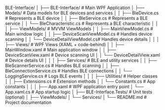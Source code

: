﻿BLE-Interface/
│
├── BLE-Interface/                  # Main WPF Application
│   ├── Models/                     # Data models for BLE devices and services
│   │   ├── BleDevice.cs            # Represents a BLE device
│   │   ├── BleService.cs           # Represents a BLE service
│   │   └── BleCharacteristic.cs    # Represents a BLE characteristic
│   │
│   ├── ViewModels/                 # MVVM ViewModels
│   │   ├── MainViewModel.cs        # Main window logic
│   │   ├── DeviceScanViewModel.cs  # Handles device scanning
│   │   └── DeviceDetailViewModel.cs# Handles device details
│   │
│   ├── Views/                      # WPF Views (XAML + code-behind)
│   │   ├── MainWindow.xaml         # Main application window
│   │   ├── DeviceScanView.xaml     # Device scanning UI
│   │   └── DeviceDetailView.xaml   # Device details UI
│   │
│   ├── Services/                   # BLE and utility services
│   │   ├── BleScannerService.cs    # Handles BLE scanning
│   │   ├── BleConnectionService.cs # Handles BLE connections
│   │   └── LoggingService.cs       # Logs BLE events
│   │
│   ├── Utilities/                  # Helper classes
│   │   ├── Extensions.cs           # Extension methods
│   │   └── Constants.cs            # App constants
│   │
│   ├── App.xaml                    # WPF application entry point
│   └── App.xaml.cs                 # App startup logic
│
├── BLE-Interface.Tests/            # Unit tests (optional)
│   ├── ViewModels/
│   └── Services/
│
└── README.md                       # Project documentation

